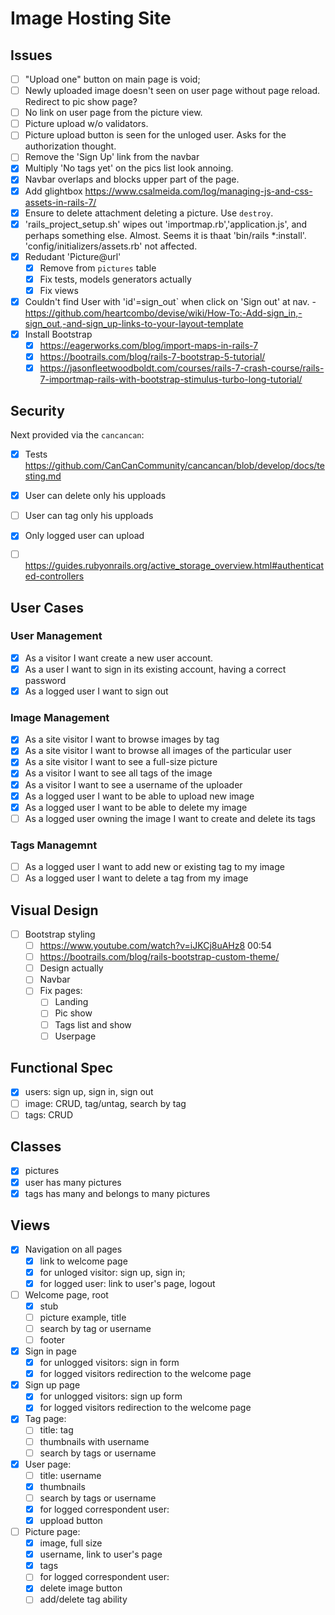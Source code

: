 # Image Hosting Site

## Issues

- [ ] "Upload one" button on main page is void;
- [ ] Newly uploaded image doesn't seen on user page without page reload.  Redirect to pic show page?
- [ ] No link on user page from the picture view.
- [ ] Picture upload w/o validators.
- [ ] Picture upload button is seen for the unloged user.  Asks for the authorization thought.
- [ ] Remove the 'Sign Up' link from the navbar
- [x] Multiply 'No tags yet' on the pics list look annoing.
- [x] Navbar overlaps and blocks upper part of the page.
- [x] Add glightbox https://www.csalmeida.com/log/managing-js-and-css-assets-in-rails-7/
- [x] Ensure to delete attachment deleting a picture.  Use `destroy`.
- [x] 'rails_project_setup.sh' wipes out 'importmap.rb','application.js', and perhaps something else. Almost.  Seems it is thaаt 'bin/rails *:install'.  'config/initializers/assets.rb' not affected.  
- [x] Redudant 'Picture@url'
  - [x] Remove from `pictures` table
  - [x] Fix tests, models generators actually
  - [x] Fix views
- [x] Couldn't find User with 'id'=sign_out` when click on 'Sign out' at nav. - https://github.com/heartcombo/devise/wiki/How-To:-Add-sign_in,-sign_out,-and-sign_up-links-to-your-layout-template
- [x] Install Bootstrap
  - [x] https://eagerworks.com/blog/import-maps-in-rails-7
  - [x] https://bootrails.com/blog/rails-7-bootstrap-5-tutorial/
  - [x] https://jasonfleetwoodboldt.com/courses/rails-7-crash-course/rails-7-importmap-rails-with-bootstrap-stimulus-turbo-long-tutorial/

## Security

Next provided via the `cancancan`:
  - [x] Tests https://github.com/CanCanCommunity/cancancan/blob/develop/docs/testing.md
  - [x] User can delete only his upploads
  - [ ] User can tag only his upploads
  - [x] Only logged user can upload 
  - [ ] https://guides.rubyonrails.org/active_storage_overview.html#authenticated-controllers


## User Cases

### User Management 

 - [x] As a visitor I want create a new user account.
 - [x] As a user I want to sign in its existing account, having a correct password
 - [x] As a logged user I want to sign out
 
### Image Management
 - [x] As a site visitor I want to browse images by tag
 - [x] As a site visitor I want to browse all images of the particular user
 - [x] As a site visitor I want to see a full-size picture
 - [x] As a visitor I want to see all tags of the image
 - [x] As a visitor I want to see a username of the uploader
 - [x] As a logged user I want to be able to upload new image
 - [x] As a logged user I want to be able to delete my image
 - [ ] As a logged user owning the image I want to create and delete its tags

### Tags Managemnt
 - [ ] As a logged user I want to add new or existing tag to my image
 - [ ] As a logged user I want to delete a tag from my image

## Visual Design
 - [ ] Bootstrap styling
   - [ ] https://www.youtube.com/watch?v=iJKCj8uAHz8 00:54
   - [ ] https://bootrails.com/blog/rails-bootstrap-custom-theme/
   - [ ] Design actually
   - [ ] Navbar
   - [ ] Fix pages:
      - [ ] Landing
      - [ ] Pic show
      - [ ] Tags list and show
      - [ ] Userpage
  
## Functional Spec
 - [x] users: sign up, sign in, sign out
 - [ ] image: CRUD, tag/untag, search by tag
 - [ ] tags: CRUD 
 
## Classes
 - [x] pictures
 - [x] user has many pictures
 - [x] tags has many and belongs to many pictures
  
## Views
 - [x] Navigation on all pages
    - [x] link to welcome page
    - [x] for unloged visitor: sign up, sign in; 
    - [x] for logged user: link to user's page, logout
 - [ ] Welcome page, root 
   - [x] stub
   - [ ] picture example, title 
   - [ ] search by tag or username
   - [ ] footer
 - [x] Sign in page
   - [x] for unlogged visitors: sign in form
   - [x] for logged visitors redirection to the welcome page
 - [x] Sign up page
   - [x] for unlogged visitors: sign up form
   - [x] for logged visitors redirection to the welcome page
 - [x] Tag page:
   - [ ] title: tag
   - [ ] thumbnails with username
   - [ ] search by tags or username
 - [x] User page:
   - [ ] title: username
   - [x] thumbnails
   - [ ] search by tags or username
   - [x] for logged correspondent user:
    - [x] uppload button 
 - [ ] Picture page:
   - [x] image, full size
   - [x] username, link to user's page
   - [x] tags
   - [ ] for logged correspondent user:
    - [x] delete image button
    - [ ] add/delete tag ability
